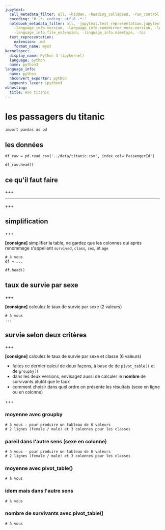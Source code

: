 ```yaml
---
jupytext:
  cell_metadata_filter: all, -hidden, -heading_collapsed, -run_control, -trusted
  encoding: '# -*- coding: utf-8 -*-'
  notebook_metadata_filter: all, -jupytext.text_representation.jupytext_version, -jupytext.text_representation.format_version,
    -language_info.version, -language_info.codemirror_mode.version, -language_info.codemirror_mode,
    -language_info.file_extension, -language_info.mimetype, -toc
  text_representation:
    extension: .md
    format_name: myst
kernelspec:
  display_name: Python 3 (ipykernel)
  language: python
  name: python3
language_info:
  name: python
  nbconvert_exporter: python
  pygments_lexer: ipython3
nbhosting:
  title: exo titanic
---
```


# les passagers du titanic

```{code-cell} ipython3
import pandas as pd
```

## les données

```{code-cell} ipython3
df_raw = pd.read_csv('../data/titanic.csv', index_col='PassengerId')
```

```{code-cell} ipython3
df_raw.head()
```

## ce qu'il faut faire

+++

----

+++

## simplification

+++

**[consigne]** simplifier la table, ne gardez que les colonnes qui après renommage s'appellent `survived`, `class`, `sex`, et `age`

```{code-cell} ipython3
# à vous
df = ...
```

```{code-cell} ipython3
df.head()
```

## taux de survie par sexe

+++

**[consigne]** calculez le taux de survie par sexe (2 valeurs)

```{code-cell} ipython3
# à vous
...
```

## survie selon deux critères

+++

**[consigne]** calculez le taux de survie par sexe et classe (6 valeurs)
* faites ce dernier calcul de deux façons, à base de de `pivot_table()` et de `groupby()`
* dans les deux versions, envisagez aussi de calculer le **nombre** de survivants plutôt que le taux
* comment choisir dans quel ordre on présente les résultats (sexe en ligne ou en colonne)

+++

### moyenne avec groupby

```{code-cell} ipython3
# à vous - pour produire un tableau de 6 valeurs 
# 2 lignes (female / male) et 3 colonnes pour les classes
```

### pareil dans l'autre sens (sexe en colonne)

```{code-cell} ipython3
# à vous - pour produire un tableau de 6 valeurs 
# 2 lignes (female / male) et 3 colonnes pour les classes
```

### moyenne avec pivot_table()

```{code-cell} ipython3
# à vous
```

### idem mais dans l'autre sens

```{code-cell} ipython3
# à vous
```

### nombre de survivants avec pivot_table()

```{code-cell} ipython3
# à vous
```

